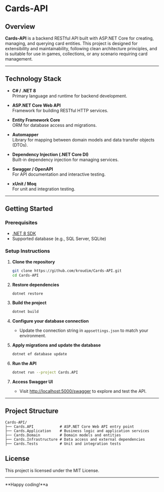 # Cards-API

## Overview

**Cards-API** is a backend RESTful API built with ASP.NET Core for creating, managing, and querying card entities. This project is designed for extensibility and maintainability, following clean architecture principles, and is suitable for use in games, collections, or any scenario requiring card management.

---

## Technology Stack

- **C# / .NET 8**  
  Primary language and runtime for backend development.

- **ASP.NET Core Web API**  
  Framework for building RESTful HTTP services.

- **Entity Framework Core**  
  ORM for database access and migrations.

- **Automapper**  
  Library for mapping between domain models and data transfer objects (DTOs).

- **Dependency Injection (.NET Core DI)**  
  Built-in dependency injection for managing services.

- **Swagger / OpenAPI**  
  For API documentation and interactive testing.

- **xUnit / Moq**  
  For unit and integration testing.

---

## Getting Started

### Prerequisites

- [.NET 8 SDK](https://dotnet.microsoft.com/download/dotnet/8.0)
- Supported database (e.g., SQL Server, SQLite)

### Setup Instructions

1. **Clone the repository**
   ```bash
   git clone https://github.com/kroudim/Cards-API.git
   cd Cards-API
   ```

2. **Restore dependencies**
   ```bash
   dotnet restore
   ```

3. **Build the project**
   ```bash
   dotnet build
   ```

4. **Configure your database connection**
   - Update the connection string in `appsettings.json` to match your environment.

5. **Apply migrations and update the database**
   ```bash
   dotnet ef database update
   ```

6. **Run the API**
   ```bash
   dotnet run --project Cards.API
   ```

7. **Access Swagger UI**
   - Visit [http://localhost:5000/swagger](http://localhost:5000/swagger) to explore and test the API.

---

## Project Structure

```
Cards-API/
├── Cards.API            # ASP.NET Core Web API entry point
├── Cards.Application    # Business logic and application services
├── Cards.Domain         # Domain models and entities
├── Cards.Infrastructure # Data access and external dependencies
├── Cards.Tests          # Unit and integration tests
```


## License

This project is licensed under the MIT License.

---

**Happy coding!**a
